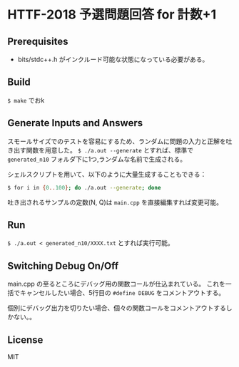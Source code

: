 # HTTF-2018 予選問題回答 for 計数+1

## Prerequisites
- bits/stdc++.h がインクルード可能な状態になっている必要がある。

## Build
`$ make` でおk

## Generate Inputs and Answers
スモールサイズでのテストを容易にするため、ランダムに問題の入力と正解を吐き出す関数を用意した。
`$ ./a.out --generate` とすれば、標準で `generated_n10` フォルダ下に1つ,ランダムな名前で生成される。

シェルスクリプトを用いて、以下のように大量生成することもできる：

```sh
$ for i in {0..100}; do ./a.out --generate; done
```

吐き出されるサンプルの定数(N, Q)は `main.cpp` を直接編集すれば変更可能。

## Run
`$ ./a.out < generated_n10/XXXX.txt` とすれば実行可能。

## Switching Debug On/Off
main.cpp の至るところにデバッグ用の関数コールが仕込まれている。
これを一括でキャンセルしたい場合、5行目の `#define DEBUG` をコメントアウトする。

個別にデバッグ出力を切りたい場合、個々の関数コールをコメントアウトするしかない。。

## License
MIT
